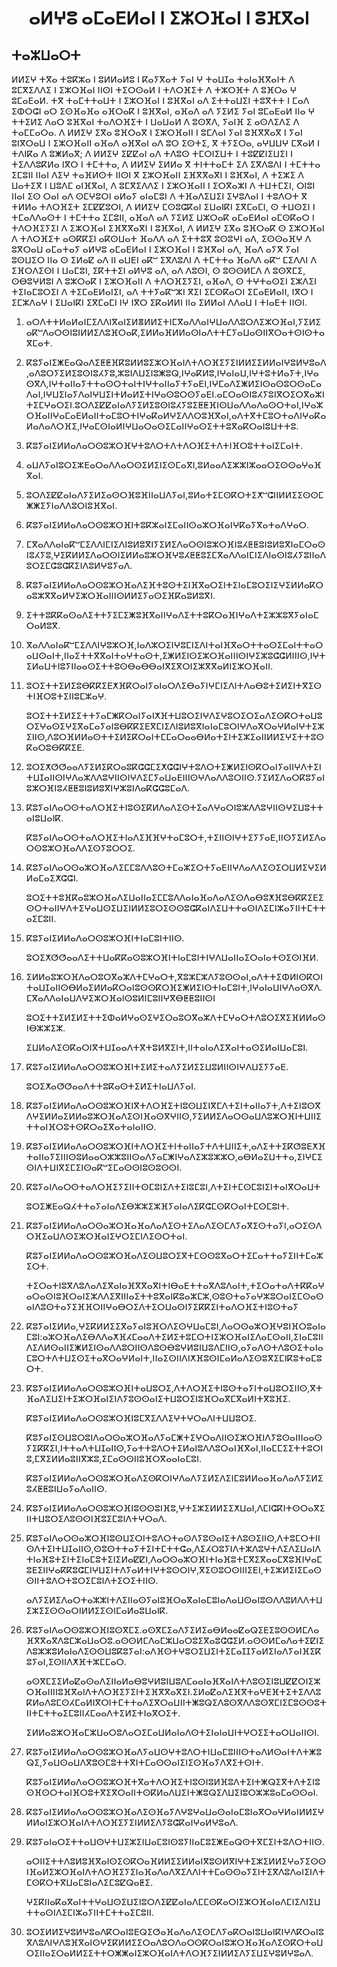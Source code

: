 <h1 align='center'>ⴰⵍⵖⵓ ⴰⵎⴰⴹⵍⴰⵏ ⵏ ⵉⵣⵔⴼⴰⵏ ⵏ ⵓⴼⴳⴰⵏ</h1>
<h2>ⵜⴰⵣⵡⴰⵔⵜ</h2>
<p>ⵍⵍⵉⵖ ⵜⴳⴰ ⵜⵓⴽⵣⴰ ⵏ ⵓⵍⵍⴰⵍⵓ ⵏ ⴽⴰⵢⴳⴰⵜ ⵢⴰⵏ ⵖ ⵜⴰⵡⵊⴰ ⵜⴰⵏⴰⴼⴳⴰⵏⵜ ⴷ ⵓⵎⴳⵉⴷⴷⵉ ⵏ ⵉⵣⵔⴼⴰⵏ ⵏⵏⵙⵏ ⵜⵉⵔⵙⴰⵍ ⵏ ⵜⴷⵔⴼⵉⵜ ⴷ ⵜⵣⵔⴼⵜ ⴷ ⵓⴼⵔⴰ ⵖ ⵓⵎⴰⴹⴰⵍ.
ⵜⴳ ⵜⴰⵎⵜⵜⴰⵡⵜ ⵏ ⵉⵣⵔⴼⴰⵏ ⵏ ⵓⴼⴳⴰⵏ ⴰⴷ ⵉⵜⵜⴰⵡⵉⵏ ⵜⵓⴳⵜⵜ ⵏ ⵎⴰⴷ ⵉⵀⵔⵛⵏ ⴰⵔ ⵉⵙⴼⴰⴼⴰ ⴰⴼⵔⴰⴽ ⵏ ⵓⴼⴳⴰⵏ, ⴰⴼⴰⴷ ⴰⴷ ⵢⵉⵍⵉ ⵢⴰⵏ ⵓⵎⴰⴹⴰⵍ ⵏⵏⴰ ⵖ ⵜⵜⵉⵍⵉ ⴷⴰⵔ ⵓⴼⴳⴰⵏ ⵜⴰⴷⵔⴼⵉⵜ ⵏ ⵡⴰⵡⴰⵍ ⴷ ⵓⵙⴳⴷ, ⵢⴰⵏⴼ ⵉ ⴰⵙⴷⵉⴷⵉ ⴷ ⵜⴰⵎⵎⴰⵔⴰ.
ⴷ ⵍⵍⵉⵖ ⵉⴳⴰ ⵓⴼⵔⴰⴳ ⵏ ⵉⵣⵔⴼⴰⵏⵏ ⵏ ⵓⵎⴷⴰⵏ ⵢⴰⵏ ⵓⴼⴳⴳⴰⴳ ⵏ ⵢⴰⵏ ⵓⵏⴳⵔⴰⵡ ⵏ ⵉⵣⵔⴼⴰⵏⵏ ⴰⴼⴰⴷ ⴰⴼⴳⴰⵏ ⴰⴷ ⵓⵔ ⵉⵙⵜⵉ, ⴳ ⵜⵢⵉⵔⴰ, ⴰⵖⵡⵡⵖ ⵎⴳⴰⵍ ⵏ ⵜⴷⵏⴽⴰ ⴷ ⵓⵥⵍⴰⴳ; ⴷ ⵍⵍⵉⵖ ⵉⵇⵇⴰⵏ ⴰⴷ ⵜⴷⵓⵙ ⵜⵎⵔⵏⵉⵡⵜ ⵏ ⵜⵓⵇⵇⵏⵉⵡⵉⵏ ⵏ ⵜⵉⴷⴷⵓⴽⵍⴰ ⵏⴳⵔ ⵏ ⵜⵎⵜⵜⴰ,
ⴷ ⵍⵍⵉⵖ ⵉⵍⵍⴰ ⴳ ⵜⵏⵜⵜⴰⵎⵜ ⵉⴷ ⵉⴳⴷⵓⴷⵏ ⵏ ⵜⵎⵜⵜⴰ ⵉⵎⵓⵏⵏ ⵏⵏⴰⵏ ⴷⵉⵖ ⵜⴰⴼⵍⵙⵜ ⵏⵏⵙⵏ ⴳ ⵉⵣⵔⴼⴰⵏⵏ ⵉⴼⴳⴳⴰⴳⵏ ⵏ ⵓⴼⴳⴰⵏ, ⴷ ⵜⵉⵣⵉ ⴷ ⵡⴰⵜⵉⴳ ⵏ ⵡⵓⴷⵎ ⴰⵏⴼⴳⴰⵏ, ⴷ ⵓⵎⴳⵉⴷⴷⵉ ⵏ ⵉⵣⵔⴼⴰⵏⵏ ⵏ ⵉⵔⴳⴰⵣⵏ ⴷ ⵜⵡⵜⵎⵉⵏ, ⵔⵏⵓⵏ ⵏⵏⴰⵏ ⵉⵙ ⵔⴰⵏ ⴰⴷ ⵙⵎⵖⵓⵔⵏ ⴰⵍⴰⵢ ⴰⵏⴰⵎⵓⵏ ⴷ ⵜⴼⴰⴷⵉⵡⵉⵏ ⵉⵖⵓⴷⴰⵏ ⵏ ⵜⵓⴷⵔⵜ ⴳ ⵜⵍⵍⴰ ⵜⴷⵔⴼⵉⵜ ⵉⵎⵇⵇⵓⵔⵏ,
ⴷ ⵍⵍⵉⵖ ⵎⵙⵓⵛⴽⴰⵏ ⵉⵡⴰⵏⴽⵏ ⵉⴳⵎⴰⵎⵏ, ⵙ ⵜⵡⵙⵉⵏ ⵏ ⵜⵎⴰⴷⴷⴰⵙⵜ ⵏ ⵜⵎⵜⵜⴰ ⵉⵎⵓⵏⵏ, ⴰⴼⴰⴷ ⴰⴷ ⵢⵉⵍⵉ ⵡⵣⵔⴰⴽ ⴰⵎⴰⴹⵍⴰⵏ ⴰⵎⵙⴽⴰⵔ ⵏ ⵜⴷⵔⴼⵉⵢⵉⵏ ⴷ ⵉⵣⵔⴼⴰⵏ ⵉⴼⴳⴳⴰⴳⵏ ⵏ ⵓⴼⴳⴰⵏ,
ⴷ ⵍⵍⵉⵖ ⵉⴳⴰ ⵓⴼⵔⴰⴽ ⵙ ⵉⵣⵔⴼⴰⵏ ⴷ ⵜⴷⵔⴼⵉⵜ ⴰⵙⴽⴽⵉⵏ ⴰⴽⵙⵡⴰⵜ ⴼⴰⴷⴷ ⴰⴷ ⵉⵜⵜⵓⴳ ⵓⵙⵓⵖⵏ ⴰⴷ,
ⵉⵙⵙⴰⴼⵖ ⴷ ⵓⴳⵔⴰⵡ ⴰⵎⴰⵜⴰⵢ ⴰⵍⵖⵓ ⴰⵎⴰⴹⵍⴰⵏ ⵏ ⵉⵣⵔⴼⴰⵏ ⵏ ⵓⴼⴳⴰⵏ ⴰⴷ, ⴼⴰⴷ ⴰⵢⴳ ⵢⴰⵏ ⵓⵙⵡⵉⵔ ⵏⵏⴰ ⵙ ⵉⵍⴰⵇ ⴰⴷ ⵏⵏ ⴰⵡⴹⵏ ⴰⴽⵯ ⵉⴳⴷⵓⴷⵏ ⴷ ⵜⵎⵜⵜⴰ ⴼⴰⴷⴷ ⴰⴽⵯ ⵎⵉⴷⴷⵏ ⴷ ⵉⴼⵔⴷⵉⵙⵏ ⵏ ⵡⴰⵎⵓⵏ, ⵉⴽⵜⵜⵉⵏ
ⴰⵍⵖⵓ ⴰⴷ, ⴰⴷ ⴷⵓⵙⵏ, ⵙ ⵓⵙⵙⵍⵎⴷ ⴷ ⵓⵙⴳⵎⵉ, ⵙⴱⵓⵖⵍⵓⵏ ⴷ ⵓⵣⵔⴰⴽ ⵏ ⵉⵣⵔⴼⴰⵏⵏ ⴷ ⵜⴷⵔⴼⵉⵢⵉⵏ, ⴰⴼⴰⴷ, ⵙ ⵜⵖⵜⴰⵙⵉⵏ ⵉⵣⴷⵉⵏ ⵜⵉⵏⴰⵎⵓⵔⵉⵏ ⴷ ⵜⵉⵎⴰⴹⵍⴰⵏⵉⵏ, ⴰⴷ ⵜⵜⵢⴰⴽⵯⵣⵏ ⴳⵉⵏ ⵉⵎⵙⴽⴰⵔⵏ ⵉⵎⴰⴹⵍⴰⵏⵏ, ⵏⴳⵔ ⵏ ⵉⵎⵣⴷⴰⵖ ⵏ ⵉⵡⴰⵏⴽⵏ ⵉⴳⵎⴰⵎⵏ ⵏⵖ ⵏⴳⵔ ⵉⴽⴰⵍⵍⵏ ⵏⵏⴰ ⵉⵍⵍⴰⵏ ⴷⴷⴰⵡ ⵏ ⵜⵏⴰⴹⵜ ⵏⵏⵙⵏ.</p>
<ol>
  <li>
    <p>ⴰⵔⴷⵜⵜⵍⴰⵍⴰⵏⵎⵉⴷⴷⵏⴳⴰⵏⵉⵍⴻⵍⵍⵉⵜⵏⵎⴳⴰⴷⴷⴰⵏⵖⵡⴰⴷⴷⵓⵔⴷⵉⵣⵔⴼⴰⵏ,ⵢⵉⵍⵉⴰⴽⵯⴷⴰⵔⵙⵏⵓⵏⵍⵍⵉⴷⵓⴼⵔⴰⴽ,ⵉⵍⵍⴰⴼⵍⵍⴰⵙⵏⴰⴷⵜⵜⵎⵢⴰⵡⴰⵙⵏⵏⴳⵔⴰⵜⵙⵏⵙⵜⴰⴳⵎⴰⵜ.</p>
  </li>
  <li>
    <p>ⴽⵓⵢⴰⵏⵉⵥⴹⴰⵕⴰⴷⵉⵟⵟⴼⴽⵓⵍⵍⵓⵉⵣⵔⴼⴰⵏⴷⵜⴷⵔⴼⵉⵢⵉⵏⵍⵍⵉⵉⵍⵍⴰⵏⵖⵓⵍⵖⵓⴰⴷ,ⴰⴷⵓⵔⵢⵉⵍⵉⵓⵙⵏⵓⵃⵢⵓ,ⵣⵓⵏⴷⵡⵉⵏⵓⵥⵓⵕ,ⵏⵖⴰⴽⵍⵓ,ⵏⵖⴰⵏⴰⵡ,ⵏⵖⵜⵓⵜⵍⴰⵢⵜ,ⵏⵖⴰⵙⴳⴷ,ⵏⵖⵜⴰⵏⵏⴰⵢⵜⵜⴰⵙⵔⵜⴰⵏⵜⵏⵖⵜⴰⵏⵏⴰⵢⵜⵢⴰⴹⵏ,ⵏⵖⵎⴰⴷⵉⵥⵍⵉⵏⵙⴰⵙⵓⵔⵙⴰⵎⴰⴷⴰⵏ,ⵏⵖⵡⵉⵏⴰⵢⴷⴰⵏⵖⵡⵉⵏⵜⵍⴰⵍⵉⵜⵏⵖⴰⵙⵓⵔⵙⵢⴰⴹⵏ.ⴰⵎⵔⴰⵙⵏⵓⵃⵢⵓⵏⴳⵔⵉⵔⴳⴰⵣⵏⵜⵉⵎⵖⴰⵔⵉⵏ.ⵓⵔⴷⵉⵇⵇⴰⵏⴰⴷⵢⵉⵍⵉⵓⵙⵏⵓⵃⵢⵓⵉⵟⵟⴼⵏⵙⵡⴰⴷⴷⴰⴷⴰⵙⵔⵜⴰⵏ,ⵏⵖⴰⵣⵔⴼⴰⵏⵏⵖⴰⵎⴰⴹⵍⴰⵏⵏⵜⴰⵎⵓⵔⵜⵏⵖⴰⴽⴰⵍⵖⵉⴷⴷⵔⵓⴼⴳⴰⵏ,ⴰⴷⵜⴳⵜⵎⵓⵔⵜⴰⴷⵏⵖⴰⴽⴰⵍⴰⴷⴰⴷⵔⴼⵉ,ⵏⵖⴰⵎⵙⵏⴰⵍⵏⵖⵡⴰⵔⴰⵙⵉⵎⴰⵏⵏⵖⴰⵙⵉⵜⵜⵓⴳⴰⴽⵔⴰⵏⵓⵡⵜⵜⵓ.</p>
  </li>
  <li>
    <p>ⴽⵓⵢⴰⵏⵉⵍⵍⴰⴷⴰⵔⵙⵓⵣⵔⴼⵖⵜⵓⴷⵔⵜⴷⵜⴷⵔⴼⵉⵜⴷⵜⵏⴼⵔⵓⵜⵜⴰⵏⵉⵎⴰⵏⵜ.</p>
  </li>
  <li>
    <p>ⴰⵡⴷⵢⴰⵏⵓⵔⵉⵣⴹⴰⵔⴰⴷⴷⴰⵔⵙⵉⵍⵉⵏⵉⵙⵎⴰⴳⵏ,ⵓⵍⴰⴰⴷⵉⵣⵣⵏⵣⴰⴰⵔⵉⵙⵙⴰⵖⴰⴼⴳⴰⵏ.</p>
  </li>
  <li>
    <p>ⵓⵔⴷⵉⵇⵇⴰⵏⴰⴷⵢⵉⵍⵉⴰⵙⵔⴼⵓⴼⵏⵏⴰⵡⴷⵢⴰⵏ,ⵓⵍⴰⵜⵉⵎⵙⴽⵔⵜⵉⵅⵯⵛⵏⵏⵍⵍⵉⵉⵙⵙⵎⵥⵥⵉⵢⵏⴰⴷⴷⵓⵔⵏⵓⴼⴳⴰⵏ.</p>
  </li>
  <li>
    <p>ⴽⵓⵢⴰⵏⵉⵍⵍⴰⴷⴰⵔⵙⵓⵣⵔⴼⵏⵜⵓⴽⵣⴰⵏⵉⵎⴰⵏⵏⵙⴰⵣⵔⴼⴰⵏⵖⴽⴰⵢⴳⴰⵜⴰⴷⵖⴰⵔ.</p>
  </li>
  <li>
    <p>ⵎⴳⴰⴷⴷⴰⵏⴰⴽⵯⵎⵉⴷⴷⵏⵎⵏⵉⴷⵏⵓⵍⵓⴳⵏⵢⵉⵍⵉⴷⴰⵔⵙⵏⵓⵣⵔⴼⵏⵓⵃⵟⵟⵓⵏⵓⵍⵓⴳⵏⴰⵎⵔⴰⵙⵏⵓⵃⵢⵓ,ⵖⵉⴽⵍⵍⵉⴷⴰⵔⵙⵏⵉⵍⵍⴰⵓⵣⵔⴼⵖⵓⵃⵟⵟⵓⵉⵎⴳⴰⴷⴷⴰⵏⵎⵏⵉⴷⵏⴰⵙⵏⵓⵃⵢⵓⵏⵏⴰⴷⵓⵔⵉⵎⵛⵓⵛⴽⵉⵏⴷⵓⵍⵖⵓⵢⴰⴷ.</p>
  </li>
  <li>
    <p>ⴽⵓⵢⴰⵏⵉⵍⵍⴰⴷⴰⵔⵙⵓⵣⵔⴼⴰⴷⵉⴼⵜⵓⵙⵜⵉⵏⴼⴳⴰⵔⵉⵏⵜⵉⵏⴰⵎⵓⵔⵉⵏⵉⵖⵉⵍⵍⴰⴽⵔⴰⵓⵣⴳⴳⴰⵍⵖⵉⵣⵔⴼⴰⵏⵏⵏⵙⵍⵍⵉⵢⴰⵙⵉⴼⴽⴰⵓⵍⵓⴳⵏ.</p>
  </li>
  <li>
    <p>ⵉⵜⵜⵓⴽⴽⴰⵙⴰⴷⵉⵜⵜⵢⵉⵎⵉⵥⵓⴼⴳⴰⵏⵏⵖⴰⴷⵉⵜⵜⵓⴽⵔⴰⴼⵏⵖⴰⴷⵜⵉⵣⵣⵓⴳⵢⴰⵏⴰⵎⵔⴰⵍⵓⴳ.</p>
  </li>
  <li>
    <p>ⴳⴰⴷⴷⴰⵏⴰⴽⵯⵎⵉⴷⴷⵏⵖⵓⵣⵔⴼ,ⵏⴰⴷⵣⵔⵉⵏⵖⵓⵎⵏⵉⴷⵏⵜⴰⵏⴼⴳⴰⵔⵜⵜⴰⵙⵉⵎⴰⵏⵜⵜⴰⵔⴰⵡⵙⴰⵏⵜ,ⵏⵏⴰⵉⵜⵜⴳⴳⴰⵏⵜⴰⵖⵜⴰⵙⵜ,ⵉⵥⵍⵉⵏⵙⵉⵣⵔⴼⴰⵏⵏⵏⵙⵏⵖⵉⵣⵓⵛⵛⵍⵏⵏⵏⵙ,ⵏⵖⵜⵉⵍⴰⵡⵜⵏⵓⵢⵏⵏⴰⴰⵙⵉⵜⵜⵓⵙⴱⴰⴱⴱⴰⵏⴳⵉⴳⵔⵏⵉⵣⴳⴳⴰⵍⵏⵉⵣⵔⴼⴰⵏⵏ.</p>
  </li>
  <li>
    <p>ⵓⵔⵉⵜⵜⵉⵍⵉⵓⴱⴽⴽⵉⴹⵅⴼⴽⵔⴰⵏⵢⴰⵏⴰⵔⴷⵉⴱⴰⵢⵏⵖⵎⵏⵉⴷⵏⵜⴷⴰⴱⵓⵜⵉⵍⵉⵏⵜⴳⵉⵙⵜⵏⴼⵔⵓⵜⵉⵏⵏⵓⵎⵣⴰⵖ.</p>
    <p>ⵓⵔⵉⵜⵜⵉⵍⵉⵉⵜⵜⵢⴰⵎⵥⴽⵔⴰⵏⵢⴰⵏⵅⴼⵜⵡⵓⵔⵉⵏⵖⴷⵉⵖⵓⵔⵉⵔⵉⴰⴷⵉⵙⴽⵔⵜⴰⵡⵓⵔⵉⵖⴰⵙⵉⵖⵉⴳⴰⵎⴰⵢⴰⵏⵓⴱⴽⴽⵉⴹⴳⵎⵏⵉⴷⵏⵓⵍⵓⴳⵏⴰⵏⴰⵎⵓⵔⵏⵖⴷⴰⴳⵔⴰⵖⵍⴰⵏⵖⵜⵉⵣⵉⵏⵏⵙ,ⴷⵓⵔⴼⵍⵍⴰⵙⵜⵜⵉⵍⵉⴽⵔⴰⵏⵜⵎⵎⴰⵔⴰⴰⴱⵍⴰⵜⵉⵏⵜⵉⵣⵉⴰⵏⵏⵍⵍⵉⵖⵉⵜⵜⵓⵙⴽⴰⵔⵓⴱⴽⴽⵉⴹ.</p>
  </li>
  <li>
    <p>ⵓⵔⵉⵅⵚⵚⴰⴰⴷⵢⵉⵍⵉⴽⵔⴰⵓⴽⵛⵛⵎⵉⵅⵛⵛⵏⵖⵜⵓⴷⵔⵜⵉⵥⵍⵉⵏⵙⴽⵔⴰⵏⵢⴰⵏⵏⵖⴷⵜⵉⵏⵜⵡⵊⴰⵏⵏⵙⵏⵖⴷⴰⵣⴷⴷⵓⵖⵏⵏⵙⵏⵖⴷⵉⵎⵢⴰⵡⴰⴹⵏⵏⵏⵙⵖⴷⴰⴷⴷⵓⵔⵏⵏⵙ.ⵢⵉⵍⵉⴷⴰⵔⴽⵓⵢⴰⵏⵓⵣⵔⴼⵏⵓⵃⵟⵟⵓⵏⵓⵍⵓⴳⵏⵖⵣⵓⵏⴷⴰⴽⵛⵛⵓⵎⴰⴷ.</p>
  </li>
  <li>
    <p>ⴽⵓⵢⴰⵏⴷⴰⵔⵙⵜⴰⴷⵔⴼⵉⵜⵏⵓⵙⵉⴽⵍⴷⴰⴷⵉⵙⵜⵉⴰⴷⵖⴰⵔⵏⵓⵣⴷⴷⵓⵖⵏⵏⵙⵖⵉⵡⵓⵜⵜⴰⵏⵓⵡⴰⵏⴽ.</p>
    <p>ⴽⵓⵢⴰⵏⴷⴰⵔⵙⵜⴰⴷⵔⴼⵉⵜⵏⴰⴷⵉⴼⴼⵖⵜⴰⵎⵓⵔⵜ,ⵜⵉⵏⵏⵙⵏⵖⵜⵉⵢⵢⴰⴹ,ⵏⵏⵙⵢⵉⵍⵉⴷⴰⵔⵙⵓⵣⵔⴼⴰⴷⴷⵉⵙⵢⵓⵔⵔⵉ.</p>
  </li>
  <li>
    <p>ⴽⵓⵢⴰⵏⴷⴰⵔⵙⴰⵣⵔⴼⴰⴷⵉⵎⵎⵓⴷⴷⵓⵙⵜⵎⴰⵣⵉⵔⵜⵢⴰⴹⵏⵏⵖⴷⴰⴷⴷⵉⵙⵉⵔⵡⵍⵉⵖⵉⵍⵍⴰⵎⴰⵉⵅⵛⵛⵏ.</p>
    <p>ⵓⵔⵉⵜⵜⵓⴼⴽⴰⵓⵣⵔⴼⴰⴷⵉⵡⴰⵏⵏⴰⵉⵎⵎⵓⴷⴷⴰⵏⴰⴼⴰⴷⴰⴷⵉⵙⴷⴰⴱⵓⵅⴼⵓⴱⴽⴽⵉⴹⵉⵙⵔⵜⴰⵏⵏⵖⴷⵜⵉⵖⴰⵡⵙⵉⵡⵉⵏⵍⵍⵉⵓⵔⵉⵙⵙⵓⵛⴽⴰⵏⴷⵉⵡⵜⵜⴰⵙⵏⴷⵉⵎⵏⵣⴰⵢⵏⵏⵜⵎⵜⵜⴰⵉⵎⵓⵏⵏ.</p>
  </li>
  <li>
    <p>ⴽⵓⵢⴰⵏⵉⵍⵍⴰⴷⴰⵔⵙⵓⵣⵔⴼⵏⵜⵏⴰⵎⵓⵏⵜⵏⵏⵙ.</p>
    <p>ⵓⵔⵉⵅⵚⵚⴰⴰⴷⵉⵜⵜⵡⴰⴽⴽⴰⵙⵓⵣⵔⴼⵏⵜⵏⴰⵎⵓⵏⵜⵏⵖⴷⵡⴰⵏⵏⴰⵉⵔⴰⵏⴰⵜⵙⵉⵙⵏⴼⵍ.</p>
  </li>
  <li>
    <p>ⵉⵍⵍⴰⵓⵣⵔⴼⴷⴰⵔⵓⵔⴳⴰⵣⴷⵜⵎⵖⴰⵔⵜ,ⴳⵓⵣⵎⵣⴷⵢⵓⵙⵙⴰⵏ,ⴰⴷⵜⵜⵉⵀⵍⵏⵙⴽⵔⵏⵜⴰⵡⵊⴰⵏⵏⵙⴱⵍⴰⵉⵍⵍⴰⴽⵔⴰⵏⵓⵙⵙⴽⵔⴼⵉⵥⵍⵉⵏⵙⵜⵏⴰⵎⵓⵏⵜ,ⵏⵖⴰⵏⴰⵡⵏⵖⴷⴰⵙⴳⴷ.ⵎⴳⴰⴷⴷⴰⵏⴰⵡⴷⵖⵉⵣⵔⴼⴰⵏⵙⵓⵍⵏⵎⵓⵏⵏⵖⴳⴱⵟⵟⵓⵏⵏⵙⵏ</p>
    <p>ⵓⵔⵉⵜⵜⵉⵍⵉⵍⵉⵜⵜⵉⵀⴰⵍⵖⴰⵙⵉⵖⵉⵔⴰⵓⵔⴳⴰⵣⴷⵜⵎⵖⴰⵔⵜⴷⵓⵔⵉⴳⵉⴼⵍⵍⴰⵙⵏⴱⵣⵣⵉⵣ.</p>
    <p>ⵉⵡⵍⴰⴷⵉⵙⴽⴰⵔⵏⴳⵜⵡⵊⴰⴰⴷⵜⴳⵜⵓⵍⴳⵉⵏⵜ,ⵏⵏⵜⴰⵏⴰⴷⵉⴳⴰⵏⵜⴰⵙⵉⵍⴰⵏⵡⴰⵎⵓⵏ.</p>
  </li>
  <li>
    <p>ⴽⵓⵢⴰⵏⵉⵍⵍⴰⴷⴰⵔⵙⵓⵣⵔⴼⵏⵜⵉⵍⵉⵜⴰⴷⵢⵉⵍⵉⵉⵡⵓⵍⵏⵏⵙⵏⵖⴷⵡⵉⵢⵢⴰⴹ.</p>
    <p>ⵓⵔⵉⵅⴰⵚⵚⴰⴰⴷⵜⵜⵓⴽⴰⵙⵜⵉⵍⵉⵜⵏⴰⵡⴷⵢⴰⵏ.</p>
  </li>
  <li>
    <p>ⴽⵓⵢⴰⵏⵉⵍⵍⴰⴷⴰⵔⵙⵓⵣⵔⴼⵏⴳⵜⴷⵔⴼⵉⵜⵏⵓⵙⵡⵉⵏⴳⵎⴷⵜⵉⵏⵜⴰⵏⵏⴰⵢⵜ,ⴷⵜⵉⵏⵓⵙⴳⴷⵖⵉⵍⵍⴰⵉⵍⵍⴰⵓⵣⵔⴼⴰⴷⵉⵙⵏⴼⴰⵙⴳⵖⵏⵏⵙ,ⵢⵉⵍⵍⵉⴷⴰⵔⵙⴰⵡⴷⵓⵣⵔⴼⵏⵜⵡⵏⵏⵉⵜⵜⴰⵏⴼⵔⵓⵜⵙⴽⵔⴰⵉⴳⴰⵜⴰⵏⴰⵏⵏⵙ.</p>
  </li>
  <li>
    <p>ⴽⵓⵢⴰⵏⵉⵍⵍⴰⴷⴰⵔⵙⵓⵣⵔⴼⵏⵜⴷⵔⴼⵉⵜⵏⵜⴰⵏⵏⴰⵢⵜⴷⵜⵡⵏⵏⵉⵜ,ⴰⴷⵉⵜⵜⵉⴽⵚⵓⴹⵅⴼⵜⴰⵏⵏⴰⵢⵉⵏⵏⵏⵙⵓⵍⴰⴰⵔⵣⵣⵓⵏⵏⵙⴰⴷⵢⴰⵎⵥⵏⵖⴰⴷⵉⵣⵓⵣⵣⵔ,ⴰⴱⵍⴰⵉⵡⵜⵜⴰ,ⵉⵏⵖⵎⵉⵙⵏⴷⵜⵡⵏⴳⵉⵎⵉⵏⵙⴰⴽⵯⵉⵎⴰⵙⵙⵏⵓⵙⵓⵙⵙⵏ.</p>
  </li>
  <li>
    <p>ⴽⵓⵢⴰⵏⴷⴰⵔⵙⵜⴰⴷⵔⴼⵉⵢⵉⵏⵏⵜⵙⵎⵓⵏⵉⴷⵜⵉⵏⵓⵎⵓⵏ,ⴷⵜⵉⵏⵜⵎⵙⵎⵓⵏⵉⵏⵜⴰⵏⴳⵔⴰⵡⵜ</p>
    <p>ⵓⵔⵉⵥⴹⴰⵕⵃⵜⵜⴰⵢⴰⵏⴰⴷⵉⴱⵣⵣⵉⵣⴼⵢⴰⵏⴰⴷⵉⴽⵛⵎⵙⴽⵔⴰⵏⵜⵎⵙⵎⵓⵏⵜ.</p>
  </li>
  <li>
    <p>ⴽⵓⵢⴰⵏⵉⵍⵍⴰⴷⴰⵔⵙⴰⵣⵔⴼⴰⴼⴰⴷⴰⴷⵉⵙⵜⵉⴷⴰⴷⵉⵙⵎⴷⵢⴰⴳⵉⵙⵜⴰⵢⵏ,ⴰⵔⵉⵙⴷⵔⴼⵉⴰⵡⴷⵙⵉⵣⵔⴼⴰⵏⵉⵖⵔⵉⵎⵏⴷⵉⵙⵔⵜⴰⵏ.</p>
    <p>ⴽⵓⵢⴰⵏⵉⵍⵍⴰⴷⴰⵔⵙⵓⵣⵔⴼⴰⴷⵉⵙⵡⵓⵔⵉⴳⵜⵎⵙⵙⵓⴳⴰⵔⵜⵉⵎⴰⵜⵜⴰⵢⵉⵏⵏⵜⵎⴰⵣⵉⵔⵜ.</p>
    <p>ⵜⵉⵔⴰⵜⵏⵓⴳⴷⵓⴷⴰⴷⵉⴳⴰⵏⴰⴼⴳⴳⴰⴳⵏⵜⵏⴱⴰⴹⵜⵜⴰⴳⴷⵓⴷⴰⵏⵜ,ⵜⵉⵔⴰⵜⴰⴷⵜⴽⴽⴰⵖⴰⵔⴰⵙⵏⵓⴼⵔⴰⵏⵉⵣⴷⴷⵉⴳⵏⵏⵏⴰⵉⵜⵜⵓⴳⴰⵏⴽⵓⴰⵣⵎⵣ,ⵙⵓⵙⵜⴰⵢⴰⵖⵣⵓⵔⴰⵏⵉⵎⵙⴰⵙⴰⵏⴷⵓⵙⵜⴰⵢⵉⴼⴼⵔⵏⵏⵖⴰⴱⵔⵉⴷⵜⵉⵔⵡⴰⵙⵏⵢⵉⴽⴽⵉⵏⵜⴰⴷⵔⴼⵉⵜⵏⵓⵙⵜⴰⵢ</p>
  </li>
  <li>
    <p>ⴽⵓⵢⴰⵏⵉⵍⵍⴰ,ⵖⵉⴽⵍⵍⵉⵉⴳⴰⵢⴰⵏⵓⴼⵔⴷⵉⵙⵖⵡⴰⵎⵓⵏ,ⴷⴰⵔⵙⴰⵣⵔⴼⵖⵓⵏⴼⵔⵓⴰⵏⴰⵎⵓⵏ:ⴰⵣⵔⴼⴰⴷⵉⴱⴷⴷⴰⵅⴼⵃⵎⴰⴰⴷⵜⵉⵍⵉⵜⵓⵎⵔⵜⵏⵉⵣⵔⴼⴰⵏⵉⴷⴰⵎⵙⴰⵏⵏ,ⵉⵏⴰⵎⵓⵏⵏⴷⵉⴷⵍⵙⴰⵏⵏⵉⵥⵍⵉⵏⵙⴰⴷⴷⵓⵔⵏⵏⵙⴷⵓⵙⴱⵓⵖⵍⵓⵏⵡⵓⴷⵎⵏⵏⵙ,ⴰⵢⴰⴷⵙⵜⴷⵓⵙⵉⵜⴰⵏⴰⵎⵓⵔⵜⴷⵜⵡⵉⵙⵉⵜⴰⴳⵔⴰⵖⵍⴰⵏⵜ,ⵏⵏⴰⵉⵙⵏⵏⴷⵏⵅⴼⵓⵙⵏⵎⴰⵍⴰⴷⵉⵙⵓⴳⵉⵎⵏⴽⵓⵜⴰⵎⵓⵔⵜ.</p>
  </li>
  <li>
    <p>ⴽⵓⵢⴰⵏⵉⵍⵍⴰⴷⴰⵔⵙⵓⵣⵔⴼⵏⵜⴰⵡⵓⵔⵉ,ⴷⵜⴷⵔⴼⵉⵜⵏⵓⵙⵜⴰⵢⵏⵜⴰⵡⵓⵔⵉⵏⵏⵙ,ⴳⵜⴼⴰⴷⵉⵡⵉⵏⵜⵉⵣⵔⴼⴰⵏⵉⵏⴷⵢⵓⵙⵙⴰⵏⵉⵜⵡⵓⵔⵉⵏⵓⴼⵔⴰⴳⵎⴳⴰⵍⵏⵜⴳⵓⴼⵉ.</p>
    <p>ⴽⵓⵢⴰⵏⵉⵍⵍⴰⴷⴰⵔⵙⵓⵣⵔⴼⵏⵓⵎⴳⵉⴷⴷⵉⵖⵜⵖⵔⴰⴷⵏⵜⵡⵡⵓⵔⵉ.</p>
    <p>ⴽⵓⵢⴰⵏⵉⵙⵡⵓⵔⵓⵏⴷⴰⵔⵙⴰⵣⵔⴼⴰⴷⵢⴰⵎⵥⵜⵉⵖⵔⴰⴷⵏⵏⵙⵉⵣⵔⴼⵏⴷⵢⵓⵙⴰⵏⵏⵏⴰⴰⵙⵢⵉⴽⴽⵉⵏ,ⵏⵜⵜⴰⴷⵜⵡⵊⴰⵏⵏⵙ,ⵢⴰⵜⵜⵓⴷⵔⵜⵉⵍⴰⵏⵓⴷⴷⵓⵔⴰⵏⴼⴳⴰⵏ,ⵏⵏⴰⵎⵎⵉⵉⵜⵜⵓⵔⵏⵓ,ⵎⴳⵉⵍⵍⴰⵓⵏⵏⴳⵣⵓ,ⵉⵎⴰⵙⵙⵏⵏⵓⴼⵔⴳⴰⴰⵏⴰⵎⵓⵏ.</p>
    <p>ⴽⵓⵢⴰⵏⵉⵍⵍⴰⴷⴰⵔⵙⵓⵣⵔⴼⴰⴷⵉⵙⴽⵔⵏⵖⴷⴰⴷⵢⵉⵍⵉⴷⵉⵏⵎⵓⵍⵍⴰⴰⴼⴰⴷⴰⴷⵢⵉⵍⵉⵓⵃⵟⵟⵓⵏⵡⴰⵢⴰⴷⴰⵏⵏⵙ.</p>
  </li>
  <li>
    <p>ⴽⵓⵢⴰⵏⵉⵍⵍⴰⴷⴰⵔⵙⵓⵣⵔⴼⵏⵓⵙⵙⵓⵏⴼⵓ,ⵖⵜⵉⵣⵉⵍⵍⵉⵉⵅⵡⴰⵏ,ⴷⵎⵏⵛⴽⵏⵜⵙⵔⴰⴳⵉⵏⵏⵜⵡⵓⵔⵉⴷⵓⵙⵙⵏⴼⵓⵉⵎⵓⵏⴷⵜⵖⵔⴰⴷ.</p>
  </li>
  <li>
    <p>ⴽⵓⵢⴰⵏⴷⴰⵔⵙⴰⵣⵔⴼⵏⵓⵙⵡⵉⵔⵏⵜⵓⴷⵔⵜⴰⵙⴷⵢⵓⵙⴰⵏⵉⵜⴷⵓⵙⵉⵏⵏⵙ,ⴷⵜⵓⵎⵔⵜⵏⵏⵙⴷⵜⵉⵏⵜⵡⵊⴰⵏⵏⵙ,ⵙⵓⵙⵜⵜⴰⵢⵜⵉⵏⵜⵎⵜⵜⵛⴰ,ⴷⵉⵃⵔⵓⵢⵏⴷⵜⵣⴷⵓⵖⵜⴷⵉⴷⵉⵡⴰⵏⴷⵜⵏⴰⴼⵓⵜⵉⵏⵜⵉⵏⴰⵎⵓⵜⵉⵏⵉⵍⴰⵇⵇⵏ,ⴷⴰⵔⵙⴰⵣⵔⴼⵏⵜⵏⴰⴼⵓⵜⵎⴳⵉⴳⴰⴰⵎⴳⵓⴼⵏⵖⴰⵎⵓⴹⵉⵏⵏⵖⴰⴽⴽⵓⵛⵎⵏⵖⵡⵉⵏⵜⴷⵢⴰⵍⵜⵏⵖⵜⵓⵙⵔⵏⵖ,ⴳⵉⵙⵓⵔⵙⵏⵏⵏⵉⴹⵏ,ⵜⵉⵣⵍⵉⵏⵉⵎⴰⵙⵙⵏⵏⵜⵓⴷⵔⵜⵓⵔⵉⵎⵓⵏⴷⵜⵉⵔⵉⵜⵏⵏⵙ.</p>
    <p>ⴰⴷⵢⵉⵍⵉⴷⴰⵔⵜⴰⵣⵣⵏⵜⴷⵉⵏⵏⴰⵙⵢⴰⵏⵓⴼⵔⴰⴳⴰⵏⴰⵎⵓⵏⴰⴷⴰⵡⵙⴰⵏⵓⵙⴷⴷⵓⵍⴷⴷⵜⵡⵉⵣⵉⵉⵙⵙⴰⵔⵏⵍⵍⵉⵉⵙⵏⵎⴰⵍⴰⵓⵡⴰⵏⴽ.</p>
  </li>
  <li>
    <p>ⴽⵓⵢⴰⵏⴷⴰⵔⵙⵓⵣⵔⴼⵏⵓⵙⴳⵎⵉ.ⴰⵙⴳⵎⵉⴰⴷⵢⵉⵍⵉⴰⴱⵍⴰⴰⵇⴰⵕⵉⴹⵉⵓⵙⵙⵍⵎⴷⴰⴼⴳⴳⴰⴳⴷⵓⵎⵣⴰⵡⴰⵔⵓ.ⴰⵙⵙⵍⵎⴷⴰⵎⵣⵡⴰⵔⵓⵉⴳⴰⵓⵛⵛⵉⵍ.ⴰⵙⵙⵍⵎⴰⴷⴰⵜⵉⵇⵏⵉⴷⵓⵣⵣⵓⵍⴰⵏⴰⴷⵉⵙⵙⵡⵓⴽⵓⵢⴰⵏ:ⴰⴷⴼⵙⵜⵖⵓⵔⵉⵡⵉⵏⵜⵉⵎⴰⵊⵊⵢⴰⵍⵉⵏⴰⴷⵢⴰⵏⴼⵉⴽⵓⵢⴰⵏ,ⵉⵙⵏⵏⴷⵅⴼⵜⵣⵎⵎⴰⵔ.</p>
    <p>ⴰⵙⴳⵎⵉⵉⵍⴰⵇⴰⵙⴰⴷⵉⵏⵏⴰⵍⴰⴱⵓⵖⵍⵓⵏⵡⵓⴷⵎⴰⴰⵏⴰⴼⴳⴰⵏⴷⵜⴷⵓⵙⵉⵏⵓⵡⵇⵇⵔⵏⵉⵣⵔⴼⴰⵏⵏⵏⵏⵓⴼⴳⴰⵏⴷⵜⴷⵔⴼⵉⵢⵉⵏⵜⵉⴼⴳⴳⴰⴳⵉⵏ.ⵉⵍⴰⵇⴰⴷⵉⴼⴳⵜⴰⵖⴹⴼⵜⵉⵜⵉⴷⴷⵓⴽⵍⴰⴷⵓⵎⵙⵃⵎⴰⵍⵏⴳⵔⵏⵜⵎⵜⵜⴰⴷⵉⴳⵔⴰⵡⵏⵏⵜⵥⵓⵕⵉⴷⵓⵙⴳⴷⴷⵓⵙⴳⵎⵏⵉⵎⵓⵙⵙⵓⵜⵏⵏⵜⵎⵜⵜⴰⵉⵎⵓⵏⵏⵃⵎⴰⴰⴷⵜⵉⵍⵉⵜⵏⴰⴳⵔⵉⵜ.</p>
    <p>ⵉⵍⵍⴰⵓⵣⵔⴼⴰⵎⵣⵡⴰⵔⵓⴷⴰⵔⵉⵎⴰⵡⵍⴰⵏⴰⴷⵙⵜⵉⵏⴰⵏⴰⵡⵏⵜⵖⵔⵉⵉⵜⴰⵔⵡⴰⵏⵏⵙⵏ.</p>
  </li>
  <li>
    <p>ⴽⵓⵢⴰⵏⵉⵍⵍⴰⴷⴰⵔⵙⵓⵣⵔⴼⴰⴷⵢⴰⵡⵙⵖⵜⵓⴷⵔⵜⵏⵡⴰⵎⵓⵏⵏⵏⵙⵜⴰⴷⵍⵙⴰⵏⵜⴷⵜⵥⵓⵕⵉ,ⵢⴰⵡⵙⴰⵡⴷⴳⵓⵙⵎⵓⵜⵜⴳⵏⵜⵎⴰⵙⵙⴰⵏⵉⵏⵉⵙⴼⴰⵢⴷⴳⵉⵜⵙⵏⵜ.</p>
    <p>ⴽⵓⵢⴰⵏⵉⵍⵍⴰⴷⴰⵔⵙⵓⵣⵔⴼⵜⴳⴰⵜⴷⵔⴼⵉⵜⵏⵓⵙⵏⵓⵍⴼⵓⴷⵜⵉⵏⵜⵥⵕⵉⴳⵜⴷⵜⵉⵏⵓⵙⴼⵙⵔⵜⴰⵏⴼⵔⵓⵜⴳⵉⴳⵔⴰⵏⵏⵜⵙⴽⵍⴰⴷⵡⵉⵏⵜⵥⵓⵕⵉⴷⵡⵉⵏⵓⵔⵣⵣⵓⴰⵎⴰⵙⵙⴰⵏ.</p>
  </li>
  <li>
    <p>ⴽⵓⵢⴰⵏⵉⵍⵍⴰⴷⴰⵔⵙⵓⵣⵔⴼⴰⴷⵉⵙⴼⴰⵢⴷⵖⵓⵖⴰⵡⴰⵙⴰⵏⴰⵎⵓⵏⴰⴳⵔⴰⵖⵍⴰⵏⵍⵍⵉⵖⵍⵍⴰⵏⵉⵣⵔⴼⴰⵏⴷⵜⴷⵔⴼⵉⵢⵉⵏⵍⵍⵉⴷⵢⵓⵛⴽⴰⵏⵖⴰⵍⵖⵓⴰⴷ.</p>
  </li>
  <li>
    <p>ⴽⵓⵢⴰⵏⴰⵔⵉⵜⵜⴰⵡⵙⵖⵜⵡⵉⵣⵉⵏⵡⴰⵎⵓⵏⵙⵓⵢⵏⵏⴰⵎⵓⵉⵥⴹⴰⵕⵙⵜⴳⵎⵉⵏⵜⵓⴷⵔⵜⵏⵏⵙ.</p>
    <p>ⴰⵔⵏⵏⵉⵜⵜⴷⵓⵍⵓⴼⴳⴰⵏⵙⵉⵙⴽⵔⴰⴼⵍⵍⵉⵉⵍⵍⴰⵏⴳⵓⵙⵍⴳⵏⵖⵜⵉⵣⵉⵍⵍⵉⵖⴰⵢⵉⵙⵙⵏⴼⴰⵍⵉⵣⵔⴼⴰⵏⴷⵜⴷⵔⴼⵉⵢⵉⵏⴰⴼⴰⴷⴰⴷⴳⵉⴷⴷⵏⵜⵜⵎⴰⵙⵙⴰⵢⵉⵏⵜⵉⴳⴷⵓⴷⴰⵏⵉⵏⴷⵜⵎⵙⴽⵔⵜⴳⵡⴰⵎⵓⵏⴰⴷⵉⵎⵓⵇⵕⴰⵟⵉ.</p>
    <p>ⵖⵉⴽⵏⵏⴰⴽⴰⴳⴰⵏⵜⵜⵖⴰⵡⵙⵉⵡⵉⵏⵓⵔⴷⵉⵇⵇⴰⵏⴰⴷⵎⵎⵙⴽⴰⵔⵏⵉⵣⵔⴼⴰⵏⴰⴷⵎⵏⵉⴷⵏⵉⵡⵜⵜⴰⵙⵏⴷⵉⵎⵏⵣⴰⵢⵏⵏⵜⵎⵜⵜⴰⵉⵎⵓⵏⵏ.</p>
  </li>
  <li>
    <p>ⵓⵔⵉⵍⵍⵉⵖⵓⵍⵖⵓⴰⴷⴽⵔⴰⵏⵓⴹⵕⵉⵚⴰⴼⴰⴷⴰⴷⵉⵙⵎⴷⵢⴰⴽⵔⴰⵏⵓⵡⴰⵏⴽⵏⵖⴷⴽⵔⴰⵏⵓⴳⴷⵓⴷⵏⵖⴷⵓⴼⴳⴰⵏⵙⵖⵉⴽⵍⵍⵉⵉⵔⴰⴷⵓⵔⴷⴰⵔⵙⴽⵔⴰⵏⵓⵣⵔⴼⴰⴼⴰⴷⵉⵙⴽⵔⵜⴰⵡⵔⵉⵏⵏⴰⵉⵔⴰⵍⵍⵉⵉⵜⵜⵔⵥⵥⴰⵏⵉⵣⵔⴼⴰⵏⴷⵜⴷⵔⴼⵢⵉⵏⵍⵍⵉⴷⵢⵉⵡⵉⵖⵓⵍⵖⵓⴰⴷ.</p>
  </li>
</ol>